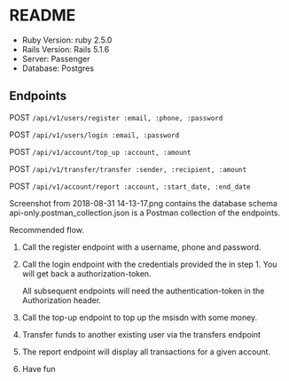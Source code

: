 # README

* Ruby Version: ruby 2.5.0
* Rails Version: Rails 5.1.6
* Server: Passenger
* Database: Postgres

## Endpoints
   POST `/api/v1/users/register :email, :phone, :password`
   
   POST `/api/v1/users/login :email, :password`
   
   POST `/api/v1/account/top_up :account, :amount`
   
   POST `/api/v1/transfer/transfer :sender, :recipient, :amount`
   
   POST `/api/v1/account/report :account, :start_date, :end_date`
   
   
   Screenshot from 2018-08-31 14-13-17.png contains the database schema
   api-only.postman_collection.json is a Postman collection of the endpoints.
   
   
Recommended flow.
1. Call the register endpoint with a username, phone and password.
2. Call the login endpoint with the credentials provided the in step 1. You will get back a authorization-token. 

   All subsequent endpoints will need the authentication-token in the Authorization header.

3. Call the top-up endpoint to top up the msisdn with some money.
4. Transfer funds to another existing user via the transfers endpoint
5. The report endpoint will display all transactions for a given account. 
6. Have fun
   
   

